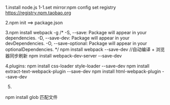 1.install node.js
1-1.set mirror:npm config set registry https://registry.npm.taobao.org

2.npm init ==> package.json

3.npm install webpack -g
/*
-S, --save: Package will appear in your dependencies.
-D, --save-dev: Package will appear in your devDependencies.
-O, --save-optional: Package will appear in your optionalDependencies.
*/
npm install webpack --save-dev
//自动编译 + 浏览器同步刷新
npm install webpack-dev-server --save-dev

4.plugins:
npm install css-loader style-loader --save-dev
npm install extract-text-webpack-plugin --save-dev
npm install html-webpack-plugin --save-dev


5.
npm install glob 匹配文件